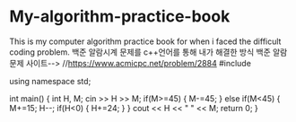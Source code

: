 # My-algorithm-practice-book
This is my computer algorithm practice book for when i faced the difficult coding problem.
백준 알람시계 문제를 c++언어를 통해 내가 해결한 방식 
백준 알람 문제 사이트--> //https://www.acmicpc.net/problem/2884
#include <iostream>

using namespace std;

int main()
{
    int H, M;
    cin >> H >> M;
    if(M>=45)
    {
        M-=45;
    }
    else if(M<45)
    {
        M+=15;
        H--;
        if(H<0)
        {
            H+=24;
        }
    }
    cout << H << " " << M;
    return 0;
}

